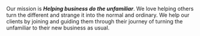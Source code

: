 Our mission is _**Helping business do the unfamiliar**_. We love helping others turn the different and strange it into the normal and ordinary. We help our clients by joining and guiding them through their journey of turning the unfamiliar to their new business as usual.